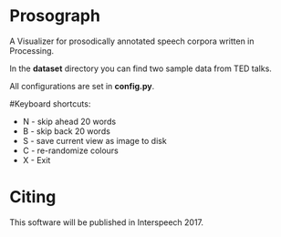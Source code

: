 # Prosograph
A Visualizer for prosodically annotated speech corpora written in Processing.

In the **dataset** directory you can find two sample data from TED talks. 

All configurations are set in **config.py**.

#Keyboard shortcuts:
* N - skip ahead 20 words 
* B - skip back 20 words
* S - save current view as image to disk
* C - re-randomize colours
* X - Exit

# Citing
This software will be published in Interspeech 2017.